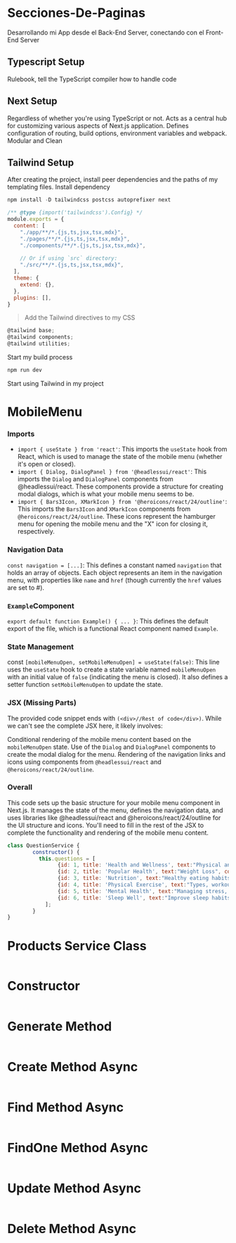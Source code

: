 # Secciones-De-Paginas
Desarrollando mi App desde el Back-End Server, conectando con el Front-End Server

## Typescript Setup

Rulebook, tell the TypeScript compiler how to handle code

## Next Setup

Regardless of whether you're using TypeScript or not. Acts as a central hub for customizing various aspects of Next.js application. Defines configuration of routing, build options, environment variables and webpack. Modular and Clean

## Tailwind Setup

After creating the project, install peer dependencies and the paths of my templating files. 
Install dependency

```javascript
npm install -D tailwindcss postcss autoprefixer next
```

```javascript
/** @type {import('tailwindcss').Config} */
module.exports = {
  content: [
    "./app/**/*.{js,ts,jsx,tsx,mdx}",
    "./pages/**/*.{js,ts,jsx,tsx,mdx}",
    "./components/**/*.{js,ts,jsx,tsx,mdx}",
 
    // Or if using `src` directory:
    "./src/**/*.{js,ts,jsx,tsx,mdx}",
  ],
  theme: {
    extend: {},
  },
  plugins: [],
}
```
> Add the Tailwind directives to my CSS

```javascript
@tailwind base;
@tailwind components;
@tailwind utilities;
```
Start my build process
```javascript
npm run dev
```
Start using Tailwind in my project

# MobileMenu

### Imports

* ```import { useState } from 'react'```: This imports the ```useState``` hook from React, which is used to manage the state of the mobile menu (whether it's open or closed).
* ```import { Dialog, DialogPanel } from '@headlessui/react'```: This imports the ```Dialog``` and ```DialogPanel``` components from @headlessui/react. These components provide a structure for creating modal dialogs, which is what your mobile menu seems to be.
* ```import { Bars3Icon, XMarkIcon } from '@heroicons/react/24/outline'```: This imports the ```Bars3Icon``` and ```XMarkIcon``` components from ```@heroicons/react/24/outline```. These icons represent the hamburger menu for opening the mobile menu and the "X" icon for closing it, respectively.

### Navigation Data

```const navigation = [...]```: This defines a constant named ```navigation``` that holds an array of objects. Each object represents an item in the navigation menu, with properties like ```name``` and ```href``` (though currently the ```href``` values are set to #).

### ```Example```Component

```export default function Example() { ... }```: This defines the default export of the file, which is a functional React component named ```Example```.

### State Management

const ```[mobileMenuOpen, setMobileMenuOpen] = useState(false)```: This line uses the ```useState``` hook to create a state variable named ```mobileMenuOpen``` with an initial value of ```false``` (indicating the menu is closed). It also defines a setter function ```setMobileMenuOpen``` to update the state.

### JSX (Missing Parts)

The provided code snippet ends with ```(<div>//Rest of code</div>)```. While we can't see the complete JSX here, it likely involves:

Conditional rendering of the mobile menu content based on the ```mobileMenuOpen``` state.
Use of the ```Dialog``` and ```DialogPanel``` components to create the modal dialog for the menu.
Rendering of the navigation links and icons using components from ```@headlessui/react``` and ```@heroicons/react/24/outline```.

### Overall

This code sets up the basic structure for your mobile menu component in Next.js. It manages the state of the menu, defines the navigation data, and uses libraries like @headlessui/react and @heroicons/react/24/outline for the UI structure and icons. You'll need to fill in the rest of the JSX to complete the functionality and rendering of the mobile menu content.


```javascript
class QuestionService {
        constructor() {
          this.questions = [
                {id: 1, title: 'Health and Wellness', text:"Physical and Mental Well-being", completed: true},
                {id: 2, title: 'Popular Health', text:"Weight Loss", completed: false},
                {id: 3, title: 'Nutrition', text:"Healthy eating habits, meal plans, and recipes", completed: false},
                {id: 4, title: 'Physical Exercise', text:"Types, workout routines, and fitness tips", completed: false},
                {id: 5, title: 'Mental Health', text:"Managing stress, and improving mental well-being", completed: false},
                {id: 6, title: 'Sleep Well', text:"Improve sleep habits", completed: false}
            ];
        }
}
```
# Products Service Class

```javascript

```

# Constructor

```javascript

```

# Generate Method

```javascript

```

# Create Method Async

```javascript

```
# Find Method Async

```javascript

```

# FindOne Method Async

```javascript

```

# Update Method Async

```javascript

```

# Delete Method Async

```javascript

```
